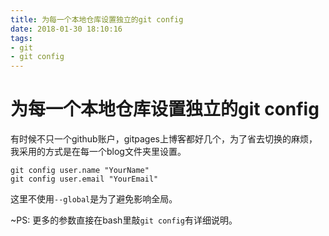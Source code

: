 ```yaml
---
title: 为每一个本地仓库设置独立的git config
date: 2018-01-30 18:10:16
tags:
- git
- git config
---
```


# 为每一个本地仓库设置独立的git config

有时候不只一个github账户，gitpages上博客都好几个，为了省去切换的麻烦，我采用的方式是在每一个blog文件夹里设置。

```
git config user.name "YourName"
git config user.email "YourEmail"
```

这里不使用`--global`是为了避免影响全局。


~PS: 更多的参数直接在bash里敲`git config`有详细说明。 
